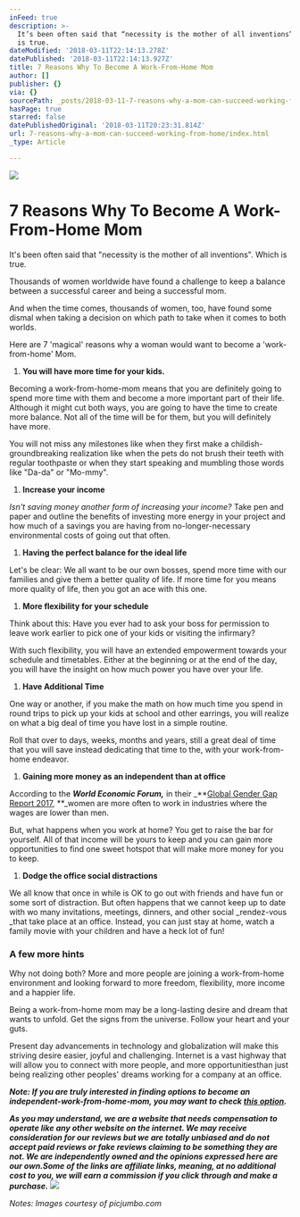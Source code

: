 ```yaml
---
inFeed: true
description: >-
  It’s been often said that “necessity is the mother of all inventions”. Which
  is true.
dateModified: '2018-03-11T22:14:13.278Z'
datePublished: '2018-03-11T22:14:13.927Z'
title: 7 Reasons Why To Become A Work-From-Home Mom
author: []
publisher: {}
via: {}
sourcePath: _posts/2018-03-11-7-reasons-why-a-mom-can-succeed-working-from-home.md
hasPage: true
starred: false
datePublishedOriginal: '2018-03-11T20:23:31.814Z'
url: 7-reasons-why-a-mom-can-succeed-working-from-home/index.html
_type: Article

---
```

![](https://the-grid-user-content.s3-us-west-2.amazonaws.com/eb33a7bf-8fcc-4360-9707-4428cd34cdf1.jpg)

# **7 Reasons Why To Become A Work-From-Home Mom**

It's been often said that "necessity is the mother of all inventions". Which is true.

Thousands of women worldwide have found a challenge to keep a balance between a successful career and being a successful mom.

And when the time comes, thousands of women, too, have found some dismal when taking a decision on which path to take when it comes to both worlds.

Here are 7 'magical' reasons why a woman would want to become a 'work-from-home' Mom.

1. **You will have more time for your kids.**

Becoming a work-from-home-mom means that you are definitely going to spend more time with them and become a more important part of their life. Although it might cut both ways, you are going to have the time to create more balance. Not all of the time will be for them, but you will definitely have more.

You will not miss any milestones like when they first make a childish-groundbreaking realization like when the pets do not brush their teeth with regular toothpaste or when they start speaking and mumbling those words like "Da-da" or "Mo-mmy".

1. **Increase your income**

_Isn't saving money another form of increasing your income?_ Take pen and paper and outline the benefits of investing more energy in your project and how much of a savings you are having from no-longer-necessary environmental costs of going out that often.

1. **Having the perfect balance for the ideal life**

Let's be clear: We all want to be our own bosses, spend more time with our families and give them a better quality of life. If more time for you means more quality of life, then you got an ace with this one.

1. **More flexibility for your schedule**

Think about this: Have you ever had to ask your boss for permission to leave work earlier to pick one of your kids or visiting the infirmary?

With such flexibility, you will have an extended empowerment towards your schedule and timetables. Either at the beginning or at the end of the day, you will have the insight on how much power you have over your life.

1. **Have Additional Time**

One way or another, if you make the math on how much time you spend in round trips to pick up your kids at school and other earrings, you will realize on what a big deal of time you have lost in a simple routine.

Roll that over to days, weeks, months and years, still a great deal of time that you will save instead dedicating that time to the, with your work-from-home endeavor.

1. **Gaining more money as an independent than at office**

According to the _**World Economic Forum,**_ in their _**[Global Gender Gap Report 2017][0], **_women are more often to work in industries where the wages are lower than men.

But, what happens when you work at home? You get to raise the bar for yourself. All of that income will be yours to keep and you can gain more opportunities to find one sweet hotspot that will make more money for you to keep.

1. **Dodge the office social distractions**

We all know that once in while is OK to go out with friends and have fun or some sort of distraction. But often happens that we cannot keep up to date with wo many invitations, meetings, dinners, and other social _rendez-vous _that take place at an office. Instead, you can just stay at home, watch a family movie with your children and have a heck lot of fun!

### **A few more hints**

Why not doing both? More and more people are joining a work-from-home environment and looking forward to more freedom, flexibility, more income and a happier life.

Being a work-from-home mom may be a long-lasting desire and dream that wants to unfold. Get the signs from the universe. Follow your heart and your guts.

Present day advancements in technology and globalization will make this striving desire easier, joyful and challenging. Internet is a vast highway that will allow you to connect with more people, and more opportunitiesthan just being realizing other peoples' dreams working for a company at an office.

_**Note: If you are truly interested in finding options to become an independent-work-from-home-mom, you may want to check [this option][1].**_

_**As you may understand, we are a website that needs compensation to operate like any other website on the internet. We may receive consideration for our reviews but we are totally unbiased and do not accept paid reviews or fake reviews claiming to be something they are not. We are independently owned and the opinions expressed here are our own.Some of the links are affiliate links, meaning, at no additional cost to you, we will earn a commission if you click through and make a purchase.**_
![](https://the-grid-user-content.s3-us-west-2.amazonaws.com/7adc8596-23ae-42cb-afd6-94cd8ee430ac.jpg)

_Notes: Images courtesy of picjumbo.com_

[0]: http://reports.weforum.org/global-gender-gap-report-2017/ "Global Gender Gap Report 2017"
[1]: http://bit.ly/2FzsE4u "Options To Work From Home"
